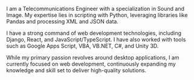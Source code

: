 I am a Telecommunications Engineer with a specialization in Sound and Image.
My expertise lies in scripting with Python, leveraging libraries like Pandas and processing XML and JSON data.

I have a strong command of web development technologies, including Django, React, and JavaScript/TypeScript. 
I have also worked with tools such as Google Apps Script, VBA, VB.NET, C#, and Unity 3D.

While my primary passion revolves around desktop applications, I am currently focused on web development, continuously expanding my knowledge and skill set to deliver high-quality solutions.

